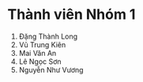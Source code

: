 # Thành viên Nhóm 1
1. Đặng Thành Long
2. Vũ Trung Kiên
3. Mai Văn An
4. Lê Ngọc Sơn
5. Nguyễn Như Vương